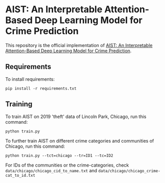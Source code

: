 # AIST: An Interpretable Attention-Based Deep Learning Model for Crime Prediction

This repository is the official implementation of [AIST: An Interpretable Attention-Based Deep Learning Model for Crime Prediction](https://dl.acm.org/doi/10.1145/3582274). 

## Requirements

To install requirements:

```setup
pip install -r requirements.txt
```


## Training

To train AIST on 2019 'theft' data of Lincoln Park, Chicago, run this command:

```train
python train.py
```

To further train AIST on different crime categories and communities of Chicago, run this command:
```train
python train.py --tct=chicago --tr=ID1 --tc=ID2
```
For IDs of the communities or the crime-categories, check `data/chicago/chicago_cid_to_name.txt` and `data/chicago/chicago_crime-cat_to_id.txt`